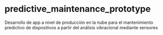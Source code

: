 # predictive_maintenance_prototype
Desarrollo de app a nivel de producción en la nube para el mantenimiento predictivo de dispositivos a partir del análisis vibracional mediante sensores
